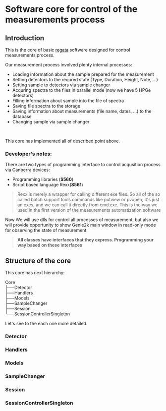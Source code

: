 ﻿# Software core for control of the measurements process

## Introduction
This is the core of basic [regata](http://regata.jinr.ru/) software designed for control measurements process.

Our measurement process involved plenty internal processes:
* Loading information about the sample prepared for the measurement
* Setting detectors to the requred state (Type, Duration, Height, Note, ...)
* Setting sample to detectors via sample changer
* Acquring spectra to the files in parallel mode (now we have 5 HPGe detectors)
* Filling information about sample into the file of spectra
* Saving file spectra to the storage
* Saving information about measurements (file name, dates, ...) to the database
* Changing sample via sample changer

<br>

This core has implemented all of described point above.

### Developer's notes:

There are two types of programming interface to control acqusition process via Canberra devices: 
* Programming libraries (**S560**)
* Script based language Rexx(**S561**)  
> Rexx is merely a wrapper for calling different exe files. So all of the so called batch support tools commands like putview or pvopen, it's just an exes, and we can call it directly from cmd.exe. This is the way we used in the first version of the measurements automatization software

Now We will use dlls for control all processes of measurement, but also we will provide opportunity to show Genie2k main window in read-only mode for observing the state of measurement.

> **All classes have interfaces that they express. Programming your way based on these interfaces**

## Structure of the core

This core has next hierarchy:

Core
<br>
├──Detector<br>
├──Handlers<br>
├──Models<br>
├──SampleChanger<br>
├──Session<br>
└──SessionControllerSingleton<br>

Let's see to the each one more detailed.

### Detector

### Handlers

### Models

### SampleChanger

### Session

### SessionControllerSingleton
